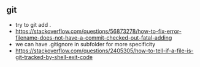 ## git 
- try to git add .
- https://stackoverflow.com/questions/56873278/how-to-fix-error-filename-does-not-have-a-commit-checked-out-fatal-adding
- we can have .gitignore in subfolder for more specificity
- https://stackoverflow.com/questions/2405305/how-to-tell-if-a-file-is-git-tracked-by-shell-exit-code